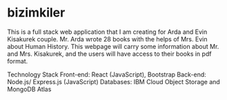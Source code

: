 # bizimkiler

This is a full stack web application that I am creating for Arda and Evin Kisakurek couple. Mr. Arda wrote 28 books with the helps of Mrs. Evin about Human History. This webpage will carry some information about Mr. and Mrs. Kisakurek, and the users will have access to their books in pdf format. 

Technology Stack
Front-end: React (JavaScript), Bootstrap
Back-end: Node.js/ Express.js (JavaScript)
Databases: IBM Cloud Object Storage and MongoDB Atlas
